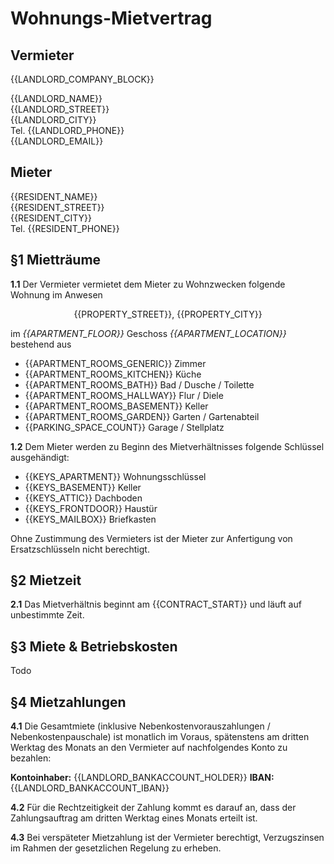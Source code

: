 # Wohnungs-Mietvertrag

## Vermieter

{{LANDLORD_COMPANY_BLOCK}}

{{LANDLORD_NAME}} <br> {{LANDLORD_STREET}} <br> {{LANDLORD_CITY}} <br> Tel. {{LANDLORD_PHONE}} <br> {{LANDLORD_EMAIL}}

## Mieter

{{RESIDENT_NAME}} <br> {{RESIDENT_STREET}} <br> {{RESIDENT_CITY}} <br> Tel. {{RESIDENT_PHONE}}

<div style="page-break-after: always;"></div>

## §1 Mietträume

**1.1** Der Vermieter vermietet dem Mieter zu Wohnzwecken folgende Wohnung im Anwesen

<center> {{PROPERTY_STREET}}, {{PROPERTY_CITY}} </center>

im *{{APARTMENT_FLOOR}}* Geschoss *{{APARTMENT_LOCATION}}* bestehend aus

- {{APARTMENT_ROOMS_GENERIC}} Zimmer
- {{APARTMENT_ROOMS_KITCHEN}} Küche
- {{APARTMENT_ROOMS_BATH}} Bad / Dusche / Toilette
- {{APARTMENT_ROOMS_HALLWAY}} Flur / Diele
- {{APARTMENT_ROOMS_BASEMENT}} Keller
- {{APARTMENT_ROOMS_GARDEN}} Garten / Gartenabteil
- {{PARKING_SPACE_COUNT}} Garage / Stellplatz

**1.2** Dem Mieter werden zu Beginn des Mietverhältnisses folgende Schlüssel ausgehändigt:

- {{KEYS_APARTMENT}} Wohnungsschlüssel
- {{KEYS_BASEMENT}} Keller
- {{KEYS_ATTIC}} Dachboden
- {{KEYS_FRONTDOOR}} Haustür
- {{KEYS_MAILBOX}} Briefkasten

Ohne Zustimmung des Vermieters ist der Mieter zur Anfertigung von Ersatzschlüsseln nicht berechtigt.

## §2 Mietzeit

**2.1** Das Mietverhältnis beginnt am {{CONTRACT_START}} und läuft auf unbestimmte Zeit.

## §3 Miete & Betriebskosten

Todo

## §4 Mietzahlungen

**4.1** Die Gesamtmiete (inklusive Nebenkostenvorauszahlungen / Nebenkostenpauschale) ist monatlich im Voraus, spätenstens am dritten Werktag des Monats an den Vermieter auf nachfolgendes Konto zu bezahlen:

**Kontoinhaber:** {{LANDLORD_BANKACCOUNT_HOLDER}}
**IBAN:** {{LANDLORD_BANKACCOUNT_IBAN}}

**4.2** Für die Rechtzeitigkeit der Zahlung kommt es darauf an, dass der Zahlungsauftrag am dritten Werktag eines Monats erteilt ist.

**4.3** Bei verspäteter Mietzahlung ist der Vermieter berechtigt, Verzugszinsen im Rahmen der gesetzlichen Regelung zu erheben.